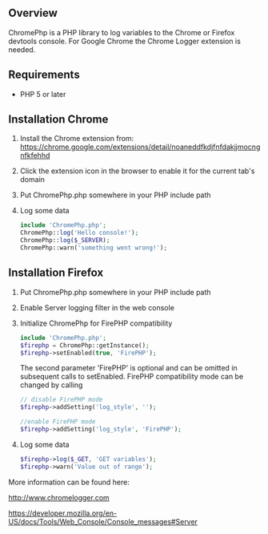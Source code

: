 ## Overview
ChromePhp is a PHP library to log variables to the Chrome or Firefox devtools console.
For Google Chrome the Chrome Logger extension is needed.

## Requirements
- PHP 5 or later

## Installation Chrome
1. Install the Chrome extension from: https://chrome.google.com/extensions/detail/noaneddfkdjfnfdakjjmocngnfkfehhd
2. Click the extension icon in the browser to enable it for the current tab's domain
3. Put ChromePhp.php somewhere in your PHP include path
4. Log some data

    ```php
    include 'ChromePhp.php';
    ChromePhp::log('Hello console!');
    ChromePhp::log($_SERVER);
    ChromePhp::warn('something went wrong!');
    ```

## Installation Firefox
1. Put ChromePhp.php somewhere in your PHP include path
2. Enable Server logging filter in the web console
3. Initialize ChromePhp for FirePHP compatibility

    ```php
    include 'ChromePhp.php';
    $firephp = ChromePhp::getInstance();
    $firephp->setEnabled(true, 'FirePHP');
    ```
    The second parameter 'FirePHP' is optional and can be omitted in subsequent calls to setEnabled. FirePHP compatibility mode can be changed by calling
    ```php
    // disable FirePHP mode
    $firephp->addSetting('log_style', '');
    
    //enable FirePHP mode
    $firephp->addSetting('log_style', 'FirePHP');
    ```

4. Log some data

    ```php
    $firephp->log($_GET, 'GET variables');
    $firephp->warn('Value out of range');
    ```

More information can be found here:

http://www.chromelogger.com

https://developer.mozilla.org/en-US/docs/Tools/Web_Console/Console_messages#Server
